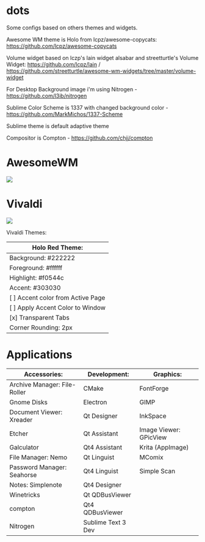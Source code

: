 # dots

Some configs based on others themes and widgets.

Awesome WM theme is Holo from lcpz/awesome-copycats: https://github.com/lcpz/awesome-copycats

Volume widget based on lczp's lain widget alsabar and streetturtle's Volume Widget: https://github.com/lcpz/lain / https://github.com/streetturtle/awesome-wm-widgets/tree/master/volume-widget 

For Desktop Background image i'm using Nitrogen - https://github.com/l3ib/nitrogen

Sublime Color Scheme is 1337 with changed background color - https://github.com/MarkMichos/1337-Scheme

Sublime theme is default adaptive theme

Compositor is Compton - https://github.com/chjj/compton
# AwesomeWM

<img src='screenshots/awesomewm.png'>

# Vivaldi

<img src='screenshots/vivaldi.png'>

Vivaldi Themes:

| Holo Red Theme:                   |
| --------------------------------- |
| Background: #222222               |
| Foreground: #ffffff               |
| Highlight: #f0544c                |
| Accent: #303030                   |
| [ ] Accent color from Active Page |
| [ ] Apply Accent Color to Window  |
| [x] Transparent Tabs              |
| Corner Rounding: 2px              |

# Applications

| Accessories:                      | Development:                       | Graphics:                         |
| --------------------------------- | ---------------------------------- | --------------------------------- |
| Archive Manager: File-Roller      | CMake                              | FontForge                         |
| Gnome Disks                       | Electron                           | GIMP                              |
| Document Viewer: Xreader          | Qt Designer                        | InkSpace                          |
| Etcher                            | Qt Assistant                       | Image Viewer: GPicView            |
| Galculator                        | Qt4 Assistant                      | Krita (AppImage)                  |
| File Manager: Nemo                | Qt Linguist                        | MComix                            |
| Password Manager: Seahorse        | Qt4 Linguist                       | Simple Scan                       |
| Notes: Simplenote                 | Qt4 Designer                       |                                   |
| Winetricks                        | Qt QDBusViewer                     |                                   |
| compton                           | Qt4 QDBusViewer                    |                                   |
| Nitrogen                          | Sublime Text 3 Dev                 |                                   |
